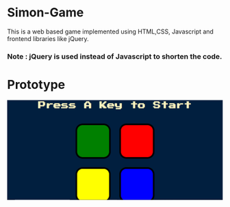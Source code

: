 # Simon-Game
This is a web based game implemented using HTML,CSS, Javascript and frontend libraries like jQuery.

### Note : jQuery is used instead of Javascript to shorten the code.

# Prototype
<img src="look.png"><br><br>
